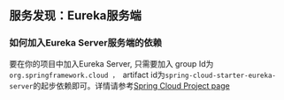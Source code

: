 ## 服务发现：Eureka服务端



### 如何加入Eureka Server服务端的依赖

要在你的项目中加入Eureka Server,  只需要加入 group Id为`org.springframework.cloud ， `artifact id为`spring-cloud-starter-eureka-server`的起步依赖即可。详情请参考[Spring Cloud Project page](http://projects.spring.io/spring-cloud/)

